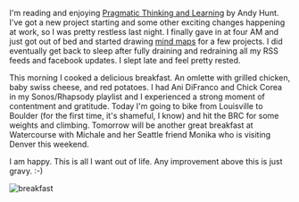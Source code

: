 I'm reading and enjoying [Pragmatic Thinking and Learning](http://www.pragprog.com/titles/ahptl/pragmatic-thinking-and-learning) by Andy Hunt. I've got a new project starting and some other exciting changes happening at work, so I was pretty restless last night. I finally gave in at four AM and just got out of bed and started drawing [mind maps](http://en.wikipedia.org/wiki/Mind_map) for a few projects. I did eventually get back to sleep after fully draining and redraining all my RSS feeds and facebook updates. I slept late and feel pretty rested.

This morning I cooked a delicious breakfast. An omlette with grilled chicken, baby swiss cheese, and red potatoes. I had Ani DiFranco and Chick Corea in my Sonos/Rhapsody playlist and I experienced a strong moment of contentment and gratitude. Today I'm going to bike from Louisville to Boulder (for the first time, it's shameful, I know) and hit the BRC for some weights and climbing. Tomorrow will be another great breakfast at Watercourse with Michale and her Seattle friend Monika who is visiting Denver this weekend.

I am happy. This is all I want out of life. Any improvement above this is just gravy. :-)

![breakfast](/persblog/images/402_breakfast-2010-04-17.jpg)